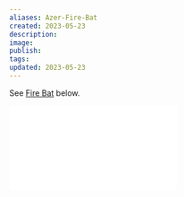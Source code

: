 ```yaml
---
aliases: Azer-Fire-Bat
created: 2023-05-23
description: 
image: 
publish: 
tags: 
updated: 2023-05-23
---
```


See [Fire Bat](../Bat/Fire-Bat.md) below.

![Fire Bat](../Bat/Fire-Bat.md)